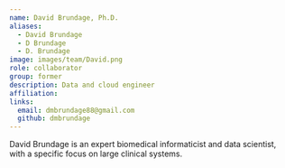 ```yaml
---
name: David Brundage, Ph.D.
aliases:
  - David Brundage
  - D Brundage
  - D. Brundage
image: images/team/David.png
role: collaborator
group: former
description: Data and cloud engineer 
affiliation: 
links:
  email: dmbrundage88@gmail.com
  github: dmbrundage
---
```


David Brundage is an expert biomedical informaticist and data scientist, with a specific focus on large clinical systems.